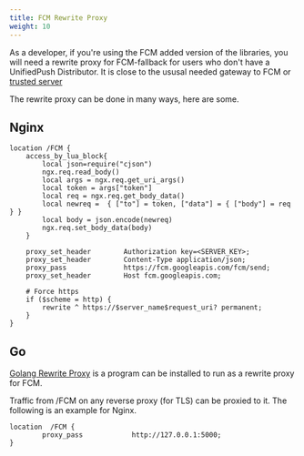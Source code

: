 ```yaml
---
title: FCM Rewrite Proxy
weight: 10
---
```


As a developer, if you're using the FCM added version of the libraries, you will need a rewrite proxy for FCM-fallback for users who don't have a UnifiedPush Distributor. It is close to the ususal needed gateway to FCM or [trusted server](https://firebase.google.com/docs/cloud-messaging/server)

The rewrite proxy can be done in many ways, here are some.

## Nginx

```nginx
location /FCM {
    access_by_lua_block{
        local json=require("cjson")
        ngx.req.read_body()
        local args = ngx.req.get_uri_args()
        local token = args["token"]
        local req = ngx.req.get_body_data()
        local newreq =  { ["to"] = token, ["data"] = { ["body"] = req } }
        local body = json.encode(newreq)
        ngx.req.set_body_data(body)
    }

    proxy_set_header        Authorization key=<SERVER_KEY>;
    proxy_set_header        Content-Type application/json;
    proxy_pass              https://fcm.googleapis.com/fcm/send;
    proxy_set_header        Host fcm.googleapis.com;

    # Force https
    if ($scheme = http) {
        rewrite ^ https://$server_name$request_uri? permanent;
    }
}
```

## Go

[Golang Rewrite Proxy](https://github.com/karmanyaahm/golang-unified-push-rewrite-proxy) is a program can be installed to run as a rewrite proxy for FCM.

Traffic from /FCM on any reverse proxy (for TLS) can be proxied to it. The following is an example for Nginx.

```nginx
location  /FCM {    
        proxy_pass            http://127.0.0.1:5000;
}
```

